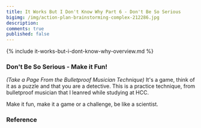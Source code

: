 ```yaml
---
title: It Works But I Don't Know Why Part 6 - Don't Be So Serious
bigimg: /img/action-plan-brainstorming-complex-212286.jpg
description: 
comments: true
published: false
---
```


{% include it-works-but-i-dont-know-why-overview.md %}

### Don't Be So Serious - Make it Fun!
_(Take a Page From the Bulletproof Musician Technique)_
It's a game, think of it as a puzzle and that you are a detective.  This is a practice technique, from bulletproof musician that I leanred while studying at HCC.

Make it fun, make it a game or a challenge, be like a scientist.


### Reference

